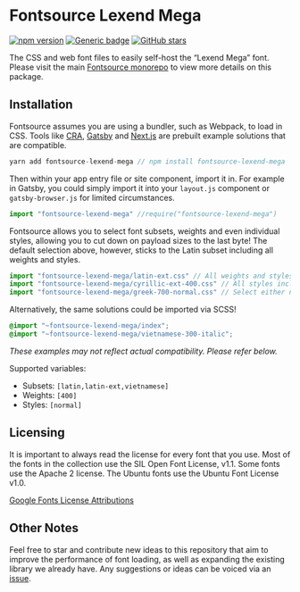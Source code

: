 # Fontsource Lexend Mega

[![npm version](https://badge.fury.io/js/fontsource-lexend-mega.svg)](https://github.com/DecliningLotus/fontsource) [![Generic badge](https://img.shields.io/badge/fontsource-passing-brightgreen)](https://github.com/DecliningLotus/fontsource) [![GitHub stars](https://img.shields.io/github/stars/DecliningLotus/fontsource.svg?style=social&label=Star&maxAge=2592000)](https://GitHub.com/DecliningLotus/fontsource/stargazers/)

The CSS and web font files to easily self-host the “Lexend Mega” font. Please visit the main [Fontsource monorepo](https://github.com/DecliningLotus/fontsource) to view more details on this package.

## Installation

Fontsource assumes you are using a bundler, such as Webpack, to load in CSS. Tools like [CRA](https://create-react-app.dev/), [Gatsby](https://www.gatsbyjs.org/) and [Next.js](https://nextjs.org/) are prebuilt example solutions that are compatible.

```javascript
yarn add fontsource-lexend-mega // npm install fontsource-lexend-mega
```

Then within your app entry file or site component, import it in. For example in Gatsby, you could simply import it into your `layout.js` component or `gatsby-browser.js` for limited circumstances.

```javascript
import "fontsource-lexend-mega" //require("fontsource-lexend-mega")
```

Fontsource allows you to select font subsets, weights and even individual styles, allowing you to cut down on payload sizes to the last byte! The default selection above, however, sticks to the Latin subset including all weights and styles.

```javascript
import "fontsource-lexend-mega/latin-ext.css" // All weights and styles included.
import "fontsource-lexend-mega/cyrillic-ext-400.css" // All styles included.
import "fontsource-lexend-mega/greek-700-normal.css" // Select either normal or italic.
```

Alternatively, the same solutions could be imported via SCSS!

```scss
@import "~fontsource-lexend-mega/index";
@import "~fontsource-lexend-mega/vietnamese-300-italic";
```

_These examples may not reflect actual compatibility. Please refer below._

Supported variables:

- Subsets: `[latin,latin-ext,vietnamese]`
- Weights: `[400]`
- Styles: `[normal]`

## Licensing

It is important to always read the license for every font that you use.
Most of the fonts in the collection use the SIL Open Font License, v1.1. Some fonts use the Apache 2 license. The Ubuntu fonts use the Ubuntu Font License v1.0.

[Google Fonts License Attributions](https://fonts.google.com/attribution)

## Other Notes

Feel free to star and contribute new ideas to this repository that aim to improve the performance of font loading, as well as expanding the existing library we already have. Any suggestions or ideas can be voiced via an [issue](https://github.com/DecliningLotus/fontsource/issues).
